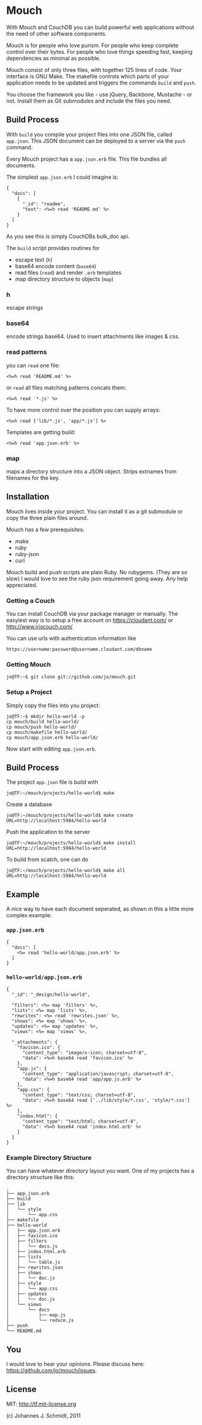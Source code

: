 Mouch
=====

With Mouch and CouchDB you can build powerful web applications
without the need of other software components.

Mouch is for people who love purism. For people who keep complete control over
their bytes.
For people who love things speeding fast, keeping dependencies as minimal as possible.

Mouch consist of only three files, with together 125 lines of code.
Your interface is GNU Make.
The makefile controls which parts of your application needs to be updated
and triggers the commands `build` and `push`.

You choose the framework you like - use jQuery, Backbone, Mustache - or not.
Install them as Git submodules and include the files you need.


Build Process
-------------

With `build` you compile your project files into one JSON file, called `app.json`.
This JSON document can be deployed to a server via the `push` command.

Every Mouch project has a `app.json.erb` file. This file bundles all documents.

The simplest `app.json.erb` I could imagine is:

    {
      "docs": [
        {
          "_id": "readme",
          "text": <%=h read 'README.md' %>
        }
      ]
    }

As you see this is simply CouchDBs bulk\_doc api.

The `build` script provides routines for

* escape text (`h`)
* base64 encode content (`base64`)
* read files (`read`) and render `.erb` templates
* map directory structure to objects (`map`)


### h

escape strings


### base64

encode strings base64. Used to insert attachments like images & css.


### read patterns

you can `read` one file:

    <%=h read 'README.md' %>

or `read` all files matching patterns concats them:

    <%=h read '*.js' %>

To have more control over the position you can supply arrays:

    <%=h read ['lib/*.js', 'app/*.js'] %>

Templates are getting build:

    <%=h read 'app.json.erb' %>


### map

maps a directory structure into a JSON object.
Strips extnames from filenames for the key.


Installation
------------

Mouch lives inside your project. You can install it as a git submodule or copy the three plain files around.

Mouch has a few prerequisites:

* make
* ruby
* ruby-json
* curl

Mouch build and push scripts are plain Ruby. No rubygems. (They are so slow)
I would love to see the ruby json requirement going away. Any help appreciated.


### Getting a Couch

You can install CouchDB via your package manager or manually.
The easyiest way is to setup a free account on
https://cloudant.com/ or http://www.iriscouch.com/

You can use urls with authentication information like
  
    https://username:password@username.cloudant.com/dbname


### Getting Mouch

    jo@TF:~$ git clone git://github.com/jo/mouch.git

### Setup a Project

Simply copy the files into you project:

    jo@TF:~$ mkdir hello-world -p
    cp mouch/build hello-world/
    cp mouch/push hello-world/
    cp mouch/makefile hello-world/
    cp mouch/app.json.erb hello-world/

Now start with editing `app.json.erb`.

Build Process
-------------

The project `app.json` file is build with

    jo@TF:~/mouch/projects/hello-world$ make


Create a database

    jo@TF:~/mouch/projects/hello-world$ make create URL=http://localhost:5984/hello-world


Push the application to the server

    jo@TF:~/mouch/projects/hello-world$ make install URL=http://localhost:5984/hello-world


To build from scatch, one can do

    jo@TF:~/mouch/projects/hello-world$ make all URL=http://localhost:5984/hello-world

Example
-------

A nice way to have each document seperated, as shown in this a little more complex example:

### `app.json.erb`

    {
      "docs": [
        <%= read 'hello-world/app.json.erb' %>
      ]
    }


### `hello-world/app.json.erb`

    {
      "_id": "_design/hello-world",
    
      "filters": <%= map 'filters' %>,
      "lists": <%= map 'lists' %>,
      "rewrites": <%= read 'rewrites.json' %>,
      "shows": <%= map 'shows' %>,
      "updates": <%= map 'updates' %>,
      "views": <%= map 'views' %>,
    
      "_attachments": {
        "favicon.ico": {
          "content_type": "image/x-icon; charset=utf-8",
          "data": <%=h base64 read 'favicon.ico' %>
        },
        "app.js": {
          "content_type": "application/javascript; charset=utf-8",
          "data": <%=h base64 read 'app/app.js.erb' %>
        },
        "app.css": {
          "content_type": "text/css; charset=utf-8",
          "data": <%=h base64 read ['../lib/style/*.css', 'style/*.css'] %>
        },
        "index.html": {
          "content_type": "text/html; charset=utf-8",
          "data": <%=h base64 read 'index.html.erb' %>
        }
      }
    }


### Example Directory Structure

You can have whatever directory layout you want.
One of my projects has a directory structure like this:

    .
    ├── app.json.erb
    ├── build
    ├── lib
    │   └── style
    │       └── app.css
    ├── makefile
    ├── hello-world
    │   ├── app.json.erb
    │   ├── favicon.ico
    │   ├── filters
    │   │   └── docs.js
    │   ├── index.html.erb
    │   ├── lists
    │   │   └── table.js
    │   ├── rewrites.json
    │   ├── shows
    │   │   └── doc.js
    │   ├── style
    │   │   └── app.css
    │   ├── updates
    │   │   └── doc.js
    │   └── views
    │       └── docs
    │           ├── map.js
    │           └── reduce.js
    ├── push
    └── README.md




You
---

I would love to hear your opinions. Please discuss here: https://github.com/jo/mouch/issues.


License
-------

MIT: http://tf.mit-license.org




(c) Johannes J. Schmidt, 2011
